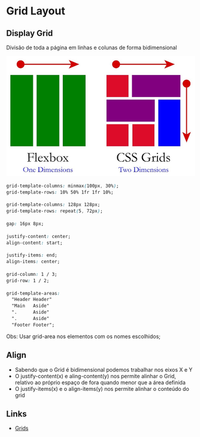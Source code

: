 # Grid Layout

## Display Grid

Divisão de toda a página em linhas e colunas de forma bidimensional

<img src="./images/flex-vs-grid.jpg" alt="flex vs grid" width="720">


```css
grid-template-columns: minmax(100px, 30%);
grid-template-rows: 10% 50% 1fr 1fr 10%;

grid-template-columns: 128px 128px;
grid-template-rows: repeat(5, 72px);

gap: 16px 8px;

justify-content: center;
align-content: start;

justify-items: end;
align-items: center;

grid-column: 1 / 3;
grid-row: 1 / 2;

grid-template-areas:
  "Header Header"
  "Main   Aside"
  ".      Aside"
  ".      Aside"
  "Footer Footer";
```

Obs: Usar grid-area nos elementos com os nomes escolhidos;

## Align

- Sabendo que o Grid é bidimensional podemos trabalhar nos eixos X e Y
- O justify-content(x) e aling-content(y) nos permite alinhar o Grid, relativo ao próprio espaço de fora quando menor que a área definida
- O justify-items(x) e o align-items(y) nos permite alinhar o conteúdo do grid

## Links

- [Grids](https://developer.mozilla.org/en-US/docs/Learn/CSS/CSS_layout/Grids)
